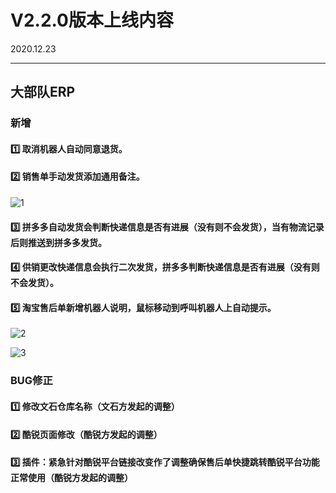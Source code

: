 # V2.2.0版本上线内容

2020.12.23

------

## 大部队ERP

### 新增

#### 1️⃣  取消机器人自动同意退货。

#### 2️⃣  销售单手动发货添加通用备注。

![1](D:\工作软件\Typora\发版图片\2.2.0发版\1.png)

#### 3️⃣  拼多多自动发货会判断快递信息是否有进展（没有则不会发货），当有物流记录后则推送到拼多多发货。

#### 4️⃣  供销更改快递信息会执行二次发货，拼多多判断快递信息是否有进展（没有则不会发货）。

#### 5️⃣  淘宝售后单新增机器人说明，鼠标移动到呼叫机器人上自动提示。

![2](D:\工作软件\Typora\发版图片\2.2.0发版\2.png)

![3](D:\工作软件\Typora\发版图片\2.2.0发版\3.png)







### BUG修正

#### 1️⃣  修改文石仓库名称（文石方发起的调整）

#### 2️⃣  酷锐页面修改（酷锐方发起的调整）

#### 3️⃣  插件：紧急针对酷锐平台链接改变作了调整确保售后单快捷跳转酷锐平台功能正常使用（酷锐方发起的调整）



